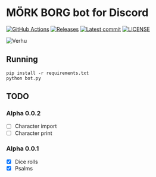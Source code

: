 # MÖRK BORG bot for Discord

[![GitHub Actions](https://img.shields.io/endpoint.svg?url=https%3A%2F%2Factions-badge.atrox.dev%2Freplicant0wnz%2Fverhu%2Fbadge)](https://actions-badge.atrox.dev/replicant0wnz/verhu/goto)
[![Releases](https://img.shields.io/github/v/release/replicant0wnz/verhu)](https://github.com/replicant0wnz/verhu/releases)
[![Latest commit](https://img.shields.io/github/last-commit/replicant0wnz/verhu)](https://github.com/replicant0wnz/verhu/commits/main)
[![LICENSE](https://img.shields.io/github/license/replicant0wnz/verhu)](https://github.com/replicant0wnz/verhu/blob/main/LICENSE)

![Verhu](https://repository-images.githubusercontent.com/504374164/6fa03ba0-7052-4d1f-9eac-6710dad1a17b)

## Running

```
pip install -r requirements.txt
python bot.py
```

## TODO

### Alpha 0.0.2

* [ ] Character import
* [ ] Character print

### Alpha 0.0.1

* [x] Dice rolls
* [x] Psalms
